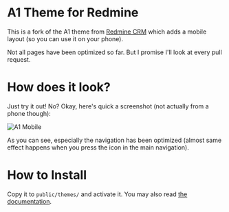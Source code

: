 # A1 Theme for Redmine

This is a fork of the A1 theme from [Redmine CRM](http://redminecrm.com/projects/a1theme/) which adds a mobile layout (so you can use it on your phone).

Not all pages have been optimized so far. But I promise I'll look at every pull request.

# How does it look?

Just try it out! No? Okay, here's quick a screenshot (not actually from a phone though):

![A1 Mobile](https://img.skitch.com/20120526-nhtk9kbjuuu1mq31iw6hg5f59k.png)

As you can see, especially the navigation has been optimized (almost same effect happens when you press the icon in the main navigation).

# How to Install

Copy it to `public/themes/` and activate it. You may also read [the documentation](http://www.redmine.org/projects/redmine/wiki/Themes#Installing-a-theme).